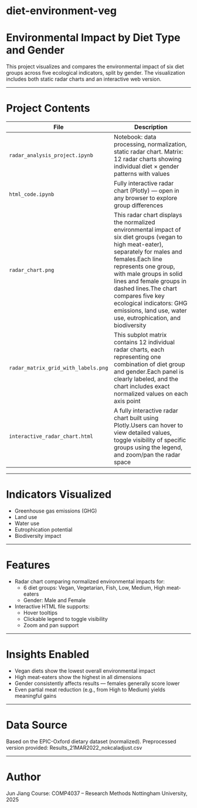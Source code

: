 # diet-environment-veg
# Environmental Impact by Diet Type and Gender

This project visualizes and compares the environmental impact of six diet groups across five ecological indicators, split by gender. The visualization includes both static radar charts and an interactive web version.

---

# Project Contents

| File | Description |
|------|-------------|
| `radar_analysis_project.ipynb` | Notebook: data processing, normalization, static radar chart. Matrix: 12 radar charts showing individual diet × gender patterns with values|
| `html_code.ipynb` | Fully interactive radar chart (Plotly) — open in any browser to explore group differences |
| `radar_chart.png` | This radar chart displays the normalized environmental impact of six diet groups (vegan to high meat-eater), separately for males and females.Each line represents one group, with male groups in solid lines and female groups in dashed lines.The chart compares five key ecological indicators: GHG emissions, land use, water use, eutrophication, and biodiversity|
| `radar_matrix_grid_with_labels.png` |This subplot matrix contains 12 individual radar charts, each representing one combination of diet group and gender.Each panel is clearly labeled, and the chart includes exact normalized values on each axis point |
| `interactive_radar_chart.html` | A fully interactive radar chart built using Plotly.Users can hover to view detailed values, toggle visibility of specific groups using the legend, and zoom/pan the radar space|
---

#  Indicators Visualized

- Greenhouse gas emissions (GHG)
- Land use
- Water use
- Eutrophication potential
- Biodiversity impact

---

#  Features

- Radar chart comparing normalized environmental impacts for:
  - 6 diet groups: Vegan, Vegetarian, Fish, Low, Medium, High meat-eaters
  - Gender: Male and Female
- Interactive HTML file supports:
  - Hover tooltips
  - Clickable legend to toggle visibility
  - Zoom and pan support

---

# Insights Enabled

- Vegan diets show the lowest overall environmental impact  
- High meat-eaters show the highest in all dimensions  
- Gender consistently affects results — females generally score lower  
- Even partial meat reduction (e.g., from High to Medium) yields meaningful gains

---

#  Data Source
Based on the EPIC-Oxford dietary dataset (normalized).
Preprocessed version provided: Results_21MAR2022_nokcaladjust.csv

---
# Author
Jun Jiang
Course: COMP4037 – Research Methods
Nottingham University, 2025
